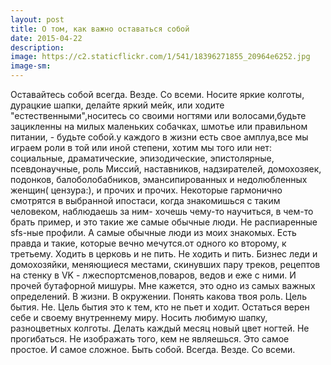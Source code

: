 ```yaml
---
layout: post
title: О том, как важно оставаться собой
date: 2015-04-22
description: 
image: https://c2.staticflickr.com/1/541/18396271855_20964e6252.jpg
image-sm: 
---
```

Оставайтесь собой всегда. Везде. Со всеми. Носите яркие колготы, дурацкие шапки, делайте яркий мейк, или ходите "естественными",носитесь со своими ногтями или волосами,будьте зацикленны на милых маленьких собачках, шмотье или правильном питании, - будьте собой.у каждого в жизни есть свое амплуа,все мы играем роли в той или иной степени, хотим мы того или нет: социальные, драматические, эпизодические, эпистолярные, псевдонаучные, роль Миссий, наставников, надзирателей, домохозяек, подонков, балоболобабников, эмансипированных и недолюбленных женщин( цензура:), и прочих и прочих. Некоторые гармонично смотрятся в выбранной ипостаси, когда знакомишься с таким человеком, наблюдаешь за ним- хочешь чему-то научиться, в чем-то брать пример, и это такие же самые обычные люди. Не распиаренные sfs-ные профили. А самые обычные люди из моих знакомых. Есть правда и такие, которые вечно мечутся.от одного ко второму, к третьему. Ходить в церковь и не пить. Не ходить и пить. Бизнес леди и домохозяйки, меняющиеся местами, скинувших пару треков, рецептов на стенку в VK - лжеспортсменов,поваров, ведов и еже с ними. И прочей бутафорной мишуры. Мне кажется, это одно из самых важных определений. В жизни. В окружении. Понять какова твоя роль. Цель бытия. Не. Цель бытия это к тем, кто не пьет и ходит. Остаться верен себе и своему внутреннему миру. Носить любимую шапку, разноцветных колготы. Делать каждый месяц новый цвет ногтей. Не прогибаться. Не изображать того, кем не являешься. Это самое простое. И самое сложное. Быть собой. Всегда. Везде. Со всеми.